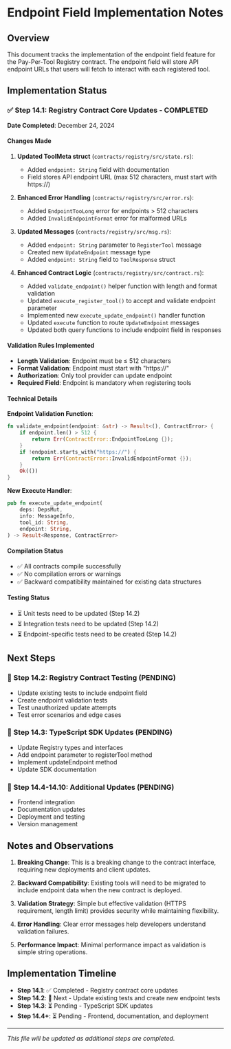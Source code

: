 # Endpoint Field Implementation Notes

## Overview
This document tracks the implementation of the endpoint field feature for the Pay-Per-Tool Registry contract. The endpoint field will store API endpoint URLs that users will fetch to interact with each registered tool.

## Implementation Status

### ✅ Step 14.1: Registry Contract Core Updates - COMPLETED

**Date Completed**: December 24, 2024

#### Changes Made

1. **Updated ToolMeta struct** (`contracts/registry/src/state.rs`):
   - Added `endpoint: String` field with documentation
   - Field stores API endpoint URL (max 512 characters, must start with https://)

2. **Enhanced Error Handling** (`contracts/registry/src/error.rs`):
   - Added `EndpointTooLong` error for endpoints > 512 characters
   - Added `InvalidEndpointFormat` error for malformed URLs

3. **Updated Messages** (`contracts/registry/src/msg.rs`):
   - Added `endpoint: String` parameter to `RegisterTool` message
   - Created new `UpdateEndpoint` message type
   - Added `endpoint: String` field to `ToolResponse` struct

4. **Enhanced Contract Logic** (`contracts/registry/src/contract.rs`):
   - Added `validate_endpoint()` helper function with length and format validation
   - Updated `execute_register_tool()` to accept and validate endpoint parameter
   - Implemented new `execute_update_endpoint()` handler function
   - Updated `execute` function to route `UpdateEndpoint` messages
   - Updated both query functions to include endpoint field in responses

#### Validation Rules Implemented

- **Length Validation**: Endpoint must be ≤ 512 characters
- **Format Validation**: Endpoint must start with "https://"
- **Authorization**: Only tool provider can update endpoint
- **Required Field**: Endpoint is mandatory when registering tools

#### Technical Details

**Endpoint Validation Function**:
```rust
fn validate_endpoint(endpoint: &str) -> Result<(), ContractError> {
    if endpoint.len() > 512 {
        return Err(ContractError::EndpointTooLong {});
    }
    if !endpoint.starts_with("https://") {
        return Err(ContractError::InvalidEndpointFormat {});
    }
    Ok(())
}
```

**New Execute Handler**:
```rust
pub fn execute_update_endpoint(
    deps: DepsMut,
    info: MessageInfo,
    tool_id: String,
    endpoint: String,
) -> Result<Response, ContractError>
```

#### Compilation Status
- ✅ All contracts compile successfully
- ✅ No compilation errors or warnings
- ✅ Backward compatibility maintained for existing data structures

#### Testing Status
- ⏳ Unit tests need to be updated (Step 14.2)
- ⏳ Integration tests need to be updated (Step 14.2)
- ⏳ Endpoint-specific tests need to be created (Step 14.2)

## Next Steps

### 🔄 Step 14.2: Registry Contract Testing (PENDING)
- Update existing tests to include endpoint field
- Create endpoint validation tests
- Test unauthorized update attempts
- Test error scenarios and edge cases

### 🔄 Step 14.3: TypeScript SDK Updates (PENDING)
- Update Registry types and interfaces
- Add endpoint parameter to registerTool method
- Implement updateEndpoint method
- Update SDK documentation

### 🔄 Step 14.4-14.10: Additional Updates (PENDING)
- Frontend integration
- Documentation updates
- Deployment and testing
- Version management

## Notes and Observations

1. **Breaking Change**: This is a breaking change to the contract interface, requiring new deployments and client updates.

2. **Backward Compatibility**: Existing tools will need to be migrated to include endpoint data when the new contract is deployed.

3. **Validation Strategy**: Simple but effective validation (HTTPS requirement, length limit) provides security while maintaining flexibility.

4. **Error Handling**: Clear error messages help developers understand validation failures.

5. **Performance Impact**: Minimal performance impact as validation is simple string operations.

## Implementation Timeline

- **Step 14.1**: ✅ Completed - Registry contract core updates
- **Step 14.2**: 🔄 Next - Update existing tests and create new endpoint tests  
- **Step 14.3**: ⏳ Pending - TypeScript SDK updates
- **Step 14.4+**: ⏳ Pending - Frontend, documentation, and deployment

---

*This file will be updated as additional steps are completed.*
